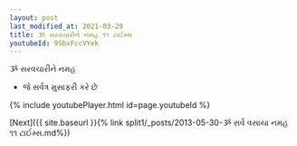 ```yaml
---
layout: post
last_modified_at: 2021-03-29
title: ૐ સરવચારીને નમહ ૧૧ ટાઈમ્સ
youtubeId: 9SbxFccVYek
---
```

 
 
 ૐ સરવચારીને નમહ  
 
 -  જે સર્વત્ર મુસાફરી કરે છે 
 
  
 
  
 
 
 
 
 
 


{% include youtubePlayer.html id=page.youtubeId %}
 
[Next]({{ site.baseurl }}{% link  split1/_posts/2013-05-30-ૐ સર્વ વસાયા નમહ ૧૧ ટાઈમ્સ.md%})
 
